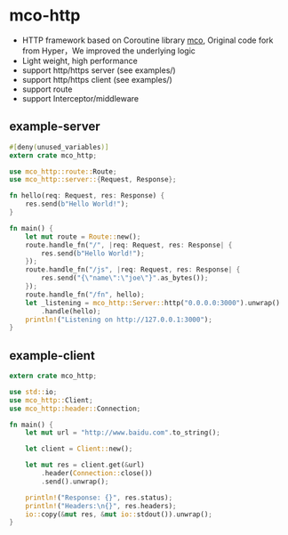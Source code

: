 # mco-http

* HTTP framework based on Coroutine library [mco](https://github.com/co-rs/mco),  Original code fork from Hyper，We improved the underlying logic
* Light weight, high performance
* support http/https server (see examples/)
* support http/https client (see examples/)
* support route
* support Interceptor/middleware

## example-server
```rust
#[deny(unused_variables)]
extern crate mco_http;

use mco_http::route::Route;
use mco_http::server::{Request, Response};

fn hello(req: Request, res: Response) {
    res.send(b"Hello World!");
}

fn main() {
    let mut route = Route::new();
    route.handle_fn("/", |req: Request, res: Response| {
        res.send(b"Hello World!");
    });
    route.handle_fn("/js", |req: Request, res: Response| {
        res.send("{\"name\":\"joe\"}".as_bytes());
    });
    route.handle_fn("/fn", hello);
    let _listening = mco_http::Server::http("0.0.0.0:3000").unwrap()
        .handle(hello);
    println!("Listening on http://127.0.0.1:3000");
}

```

## example-client
```rust
extern crate mco_http;

use std::io;
use mco_http::Client;
use mco_http::header::Connection;

fn main() {
    let mut url = "http://www.baidu.com".to_string();

    let client = Client::new();

    let mut res = client.get(&url)
        .header(Connection::close())
        .send().unwrap();

    println!("Response: {}", res.status);
    println!("Headers:\n{}", res.headers);
    io::copy(&mut res, &mut io::stdout()).unwrap();
}
```
